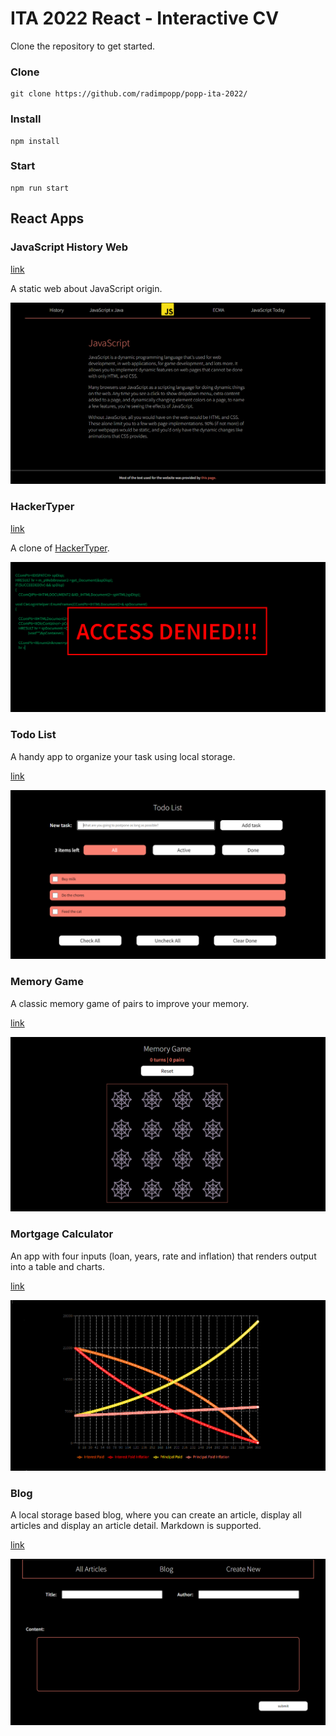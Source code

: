# ITA 2022 React - Interactive CV

Clone the repository to get started.

### Clone

```
git clone https://github.com/radimpopp/popp-ita-2022/
```

### Install

```
npm install
```

### Start

```
npm run start
```

## React Apps

### JavaScript History Web

[link](https://github.com/radimpopp/popp-ita-2022/tree/main/src/pages/jsWeb)

A static web about JavaScript origin.

![JavaScript History Web](/src/images/jsweb-screenshot.png)

### HackerTyper

[link](https://github.com/radimpopp/popp-ita-2022/tree/main/src/pages/hackertyper)

A clone of [HackerTyper](hackertyper.com).

![Hackertyper](/src/images/hackertyper-screenshot.png)

### Todo List

A handy app to organize your task using local storage.

[link](https://github.com/radimpopp/popp-ita-2022/tree/main/src/pages/todolist)

![Todo List](/src/images/todo-screenshot.png)

### Memory Game

A classic memory game of pairs to improve your memory.

[link](https://github.com/radimpopp/popp-ita-2022/tree/main/src/pages/memoryGame)

![Memory Game](/src/images/memorygame-screenshot.png)

### Mortgage Calculator

An app with four inputs (loan, years, rate and inflation) that renders output into a table and charts.

[link](https://github.com/radimpopp/popp-ita-2022/tree/main/src/pages/mortgageCalculator)

![Mortgage Calculator](/src/images/mortgage-calculator-screenshot.png)

### Blog

A local storage based blog, where you can create an article, display all articles and display an article detail. Markdown is supported.

[link](https://github.com/radimpopp/popp-ita-2022/tree/main/src/pages/blog)

![Blog](/src/images/blog-screenshot.png)
